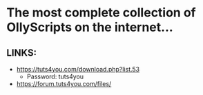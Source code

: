 # The most complete collection of OllyScripts on the internet...

## LINKS:
* https://tuts4you.com/download.php?list.53
  * Password: tuts4you
* https://forum.tuts4you.com/files/

